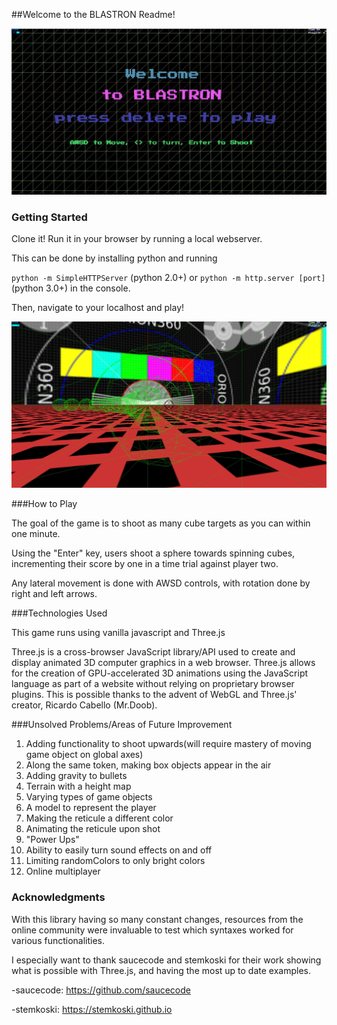 ##Welcome to the BLASTRON Readme!

![Blastron Welcome](./img/ReadMeIMG/Blastron_Welcome.jpg)

### Getting Started

Clone it! Run it in your browser by running a local webserver.

This can be done by installing python and running

`python -m SimpleHTTPServer` (python 2.0+) or `python -m http.server [port]` (python 3.0+) in the console.

Then, navigate to your localhost and play!

![Blastron Gameplay](./img/ReadMeIMG/Blastron_Gameplay.jpg)

###How to Play

The goal of the game is to shoot as many cube targets as you can within one minute.

Using the "Enter" key, users shoot a sphere  towards spinning cubes, incrementing their score by one in a time trial against player two.

Any lateral movement  is done with AWSD controls, with rotation done by right and left arrows.

###Technologies Used

This game runs using vanilla javascript and Three.js

Three.js is a cross-browser JavaScript library/API used to create and display animated 3D computer graphics in a web browser. Three.js allows for the creation of GPU-accelerated 3D animations using the JavaScript language as part of a website without relying on proprietary browser plugins. This is possible thanks to the advent of WebGL and Three.js' creator, Ricardo Cabello (Mr.Doob).


###Unsolved Problems/Areas of Future Improvement

1. Adding functionality to shoot upwards(will require mastery of moving game object on global axes)
2. Along the same token, making box objects appear in the air
3. Adding gravity to bullets
4. Terrain with a height map
5. Varying types of game objects
6. A model to represent the player
7. Making the reticule a different color
8. Animating the reticule upon shot
9. "Power Ups"
10. Ability to easily turn sound effects on and off
11. Limiting randomColors to only bright colors
12. Online multiplayer

### Acknowledgments
With this library having so many constant changes, resources from the online community were invaluable to test which syntaxes worked for various functionalities.

I especially want to thank saucecode and stemkoski for their work showing what is possible with Three.js, and having the most up to date examples.

-saucecode: https://github.com/saucecode

-stemkoski: https://stemkoski.github.io





